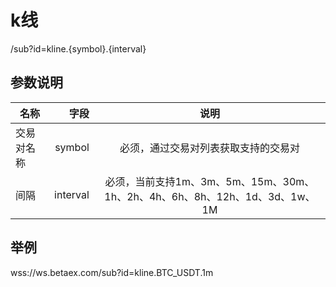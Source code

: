 # k线

/sub?id=kline.{symbol}.{interval}

## 参数说明

| 名称        | 字段     |  说明 |
| --------   | -----:   | :----: |
| 交易对名称 | symbol | 必须，通过交易对列表获取支持的交易对 |
| 间隔 | interval | 必须，当前支持1m、3m、5m、15m、30m、1h、2h、4h、6h、8h、12h、1d、3d、1w、1M |

## 举例

wss://ws.betaex.com/sub?id=kline.BTC_USDT.1m
